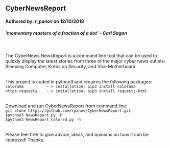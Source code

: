 <h2>CyberNewsReport</h2>
<h4>Authored by: r_panov on 12/10/2018</h4>
<h5>'momentary masters of a fraction of a dot' - Carl Sagan</h5><br>

<p>
The CyberNews NewsReport is a command line tool that can be used to quickly display the latest stories from three of the major cyber news outlets: Bleeping Computer, Krebs on Security, and Vice Motherboard.<br><br>

This project is coded in python3 and requires the following packages:<br>
`colorama          --> installation: pip3 install colorama` <br>
`https-requests    --> installation: pip3 install requests-html`<br><br>

Download and run CyberNewsReport from command line:<br>
`git clone https://github.com/rpanov/CyberNewsReport.git`<br>
`$python3 NewsReport.py -h`<br>
`$python3 NewsReport_Colored.py -h`<br><br>

Please feel free to give advice, ideas, and opinions on how it can be improved!
Thanks.
</p>


